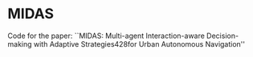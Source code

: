 # MIDAS
Code for the paper: ``MIDAS: Multi-agent Interaction-aware Decision-making with Adaptive Strategies428for Urban Autonomous Navigation''
